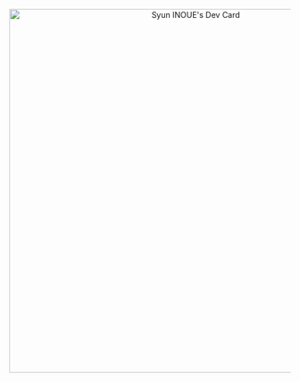 <p align="center">
    <a href="https://app.daily.dev/syuni_eds"><img src="https://api.daily.dev/devcards/v2/O52knCEScfsLAH6nRO4vL.png?r=wjt&type=wide" width="652" alt="Syun INOUE's Dev Card"/></a>
</p>
